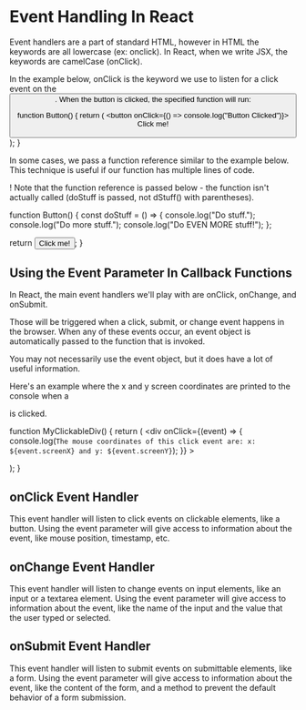 # Event Handling In React

Event handlers are a part of standard HTML, however in HTML the keywords are all lowercase (ex: onclick). In React, when we write JSX, the keywords are camelCase (onClick).

In the example below, onClick is the keyword we use to listen for a click event on the <button>. When the button is clicked, the specified function will run:

function Button() {
  return (
    <button onClick={() => console.log("Button Clicked")}>
      Click me!
    </button>
  );
}

In some cases, we pass a function reference similar to the example below. This technique is useful if our function has multiple lines of code.

! Note that the function reference is passed below - the function isn't actually called (doStuff is passed, not dStuff() with parentheses).

function Button() {
  const doStuff = () => {
    console.log("Do stuff.");
    console.log("Do more stuff.");
    console.log("Do EVEN MORE stuff!");
  };

  return <button onClick={doStuff}>Click me!</button>;
}


## Using the Event Parameter In Callback Functions
In React, the main event handlers we'll play with are onClick, onChange, and onSubmit. 

Those will be triggered when a click, submit, or change event happens in the browser. When any of these events occur, an event object is automatically passed to the function that is invoked. 

You may not necessarily use the event object, but it does have a lot of useful information. 

Here's an example where the x and y screen coordinates are printed to the console when a <div> is clicked.

function MyClickableDiv() {
  return (
    <div onClick={(event) => {
      console.log(`The mouse coordinates of this click event are: x: ${event.screenX} and y: ${event.screenY}`);
      }}
    >
    </div>
  );
}

## onClick Event Handler
This event handler will listen to click events on clickable elements, like a button. Using the event parameter will give access to information about the event, like mouse position, timestamp, etc.

## onChange Event Handler
This event handler will listen to change events on input elements, like an input or a textarea element. Using the event parameter will give access to information about the event, like the name of the input and the value that the user typed or selected.

## onSubmit Event Handler
This event handler will listen to submit events on submittable elements, like a form. Using the event parameter will give access to information about the event, like the content of the form, and a method to prevent the default behavior of a form submission.

